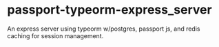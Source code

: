 # passport-typeorm-express_server
An express server using typeorm w/postgres, passport js, and redis caching for session management.
